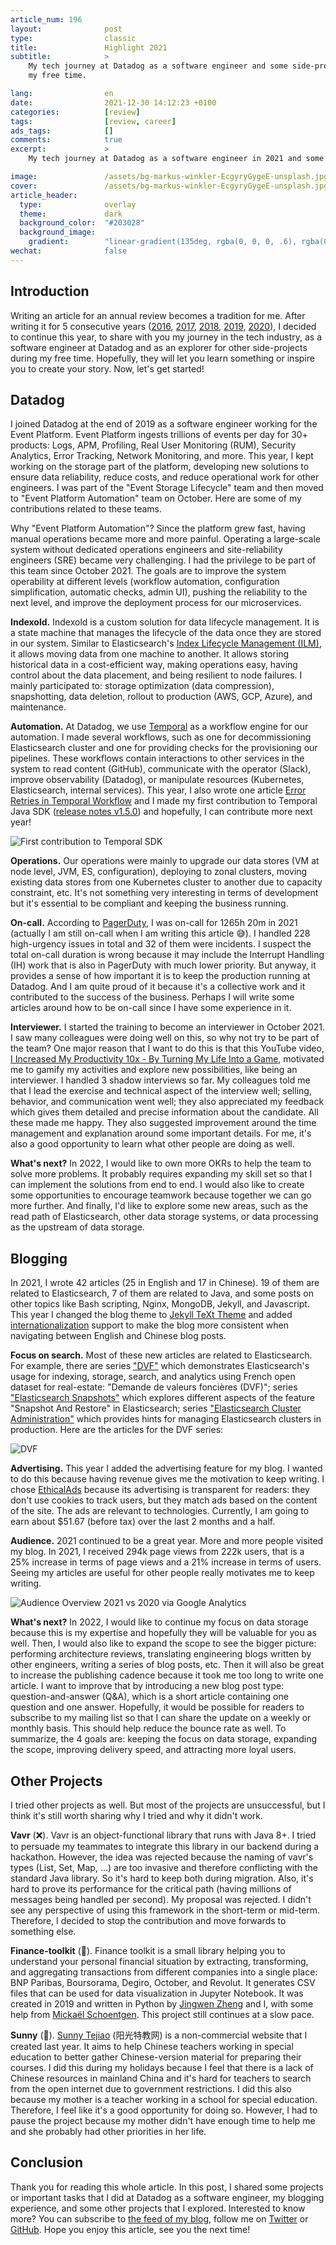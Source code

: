 ```yaml
---
article_num: 196
layout:              post
type:                classic
title:               Highlight 2021
subtitle:            >
    My tech journey at Datadog as a software engineer and some side-projects in
    my free time.

lang:                en
date:                2021-12-30 14:12:23 +0100
categories:          [review]
tags:                [review, career]
ads_tags:            []
comments:            true
excerpt:             >
    My tech journey at Datadog as a software engineer in 2021 and some side-projects in my free time.

image:               /assets/bg-markus-winkler-EcgyryGygeE-unsplash.jpg
cover:               /assets/bg-markus-winkler-EcgyryGygeE-unsplash.jpg
article_header:
  type:              overlay
  theme:             dark
  background_color:  "#203028"
  background_image:
    gradient:        "linear-gradient(135deg, rgba(0, 0, 0, .6), rgba(0, 0, 0, .4))"
wechat:              false
---
```


## Introduction

Writing an article for an annual review becomes a tradition for me. After
writing it for 5 consecutive years
([2016](/2016/09/01/projects-highlight-2015-2016/),
[2017](/2017/11/26/highlight-2017/),
[2018](/2018/12/21/highlight-2018/),
[2019](/2019/12/31/highlight-2019/),
[2020](/2021/01/02/highlight-2020/)), I decided to
continue this year, to share with you my journey in the tech
industry, as a software engineer at Datadog and as an explorer for other side-projects
during my free time. Hopefully, they will let you learn something or inspire
you to create your story. Now, let's get started!

## Datadog

I joined Datadog at the end of 2019 as a software engineer working for the Event
Platform. Event Platform ingests trillions of events per day for 30+ products:
Logs, APM, Profiling, Real User Monitoring (RUM), Security Analytics, Error
Tracking, Network Monitoring, and more. This year, I kept working on the storage
part of the platform, developing new solutions to ensure data reliability,
reduce costs, and reduce operational work for other engineers. I was part of
the "Event Storage Lifecycle" team and then moved to "Event Platform Automation"
team on October. Here are some of my contributions related to these teams.

Why "Event Platform Automation"? Since the platform grew fast, having manual operations became
more and more painful. Operating a large-scale system without dedicated
operations engineers and site-reliability engineers (SRE) became very challenging.
I had the privilege to be part of this team since October 2021. The goals are to improve
the system operability at different levels (workflow automation, configuration
simplification, automatic checks, admin UI), pushing the
reliability to the next level, and improve the deployment process for our microservices.

**Indexold.** Indexold is a custom solution for data lifecycle management. It is
a state machine that manages the lifecycle of the data once they are stored in
our system. Similar to Elasticsearch's [Index Lifecycle Management
(ILM)](https://www.elastic.co/guide/en/elasticsearch/reference/7.16/overview-index-lifecycle-management.html),
it allows moving data from one machine to another.
It allows storing historical data in a cost-efficient way, making
operations easy, having control about the data placement, and being resilient to node
failures. I mainly participated to: storage
optimization (data compression), snapshotting, data deletion, rollout to
production (AWS, GCP, Azure), and maintenance.

**Automation.** At Datadog, we use [Temporal](https://temporal.io/) as a workflow
engine for our automation. I made several workflows, such as one for
decommissioning
Elasticsearch cluster and one for providing checks for the provisioning our
pipelines. These workflows contain interactions to other services in the system
to read content (GitHub), communicate with the operator (Slack), improve
observability (Datadog), or manipulate resources (Kubernetes, Elasticsearch,
internal services). This year, I also wrote one article [Error Retries in Temporal
Workflow](/en/error-retries-in-temporal/) and I made my first contribution to Temporal Java SDK ([release
notes v1.5.0](https://github.com/temporalio/sdk-java/releases/tag/v1.5.0)) and
hopefully, I can contribute more next year!

![First contribution to Temporal SDK](/assets/20211231-temporal-java-sdk-1st-contribution.png)

**Operations.** Our operations were mainly to upgrade our data stores (VM at
node level, JVM, ES, configuration), deploying to zonal clusters, moving existing data stores from
one Kubernetes cluster to another due to capacity constraint, etc. It's not
something very interesting in terms of development but it's essential to be
compliant and keeping the business running.

**On-call.** According to [PagerDuty](https://www.pagerduty.com/), I was on-call
for 1265h 20m in 2021 (actually I am still on-call when I am writing
this article 😅). I handled 228 high-urgency issues in total and 32 of them
were incidents. I suspect the total on-call duration is wrong because it may
include the Interrupt Handling (IH) work that is also in PagerDuty with much
lower priority. But anyway, it provides a sense of how important it is to
keep the production running at Datadog. And I am quite proud of it because it's
a collective work and it contributed to the success of the business. Perhaps I
will write some articles around how to be on-call since I have some experience
in it.

**Interviewer.** I started the training to become an interviewer in October 2021. 
I saw many colleagues were doing well on this, so why not try to be part of
the team? One major reason that I want to do this is that this YouTube video,
[I Increased My Productivity 10x - By Turning My Life Into a
Game](https://youtu.be/s6tLGo9yij0), motivated me to gamify my activities and
explore new possibilities, like being an interviewer. I handled 3
shadow interviews so far.
My colleagues told me that I lead the exercise and technical aspect
of the interview well; selling, behavior, and communication went well; they also
appreciated my feedback which gives them detailed
and precise information about the candidate. All these made me happy.
They also suggested improvement around the time management and explanation
around some important details. For me, it's also a good opportunity to learn what
other people are doing as well.

**What's next?** In 2022, I would like to own more OKRs to help the team to
solve more problems. It probably requires expanding my skill set so that I can
implement the solutions from end to end. I would also like to create some
opportunities to encourage teamwork because together we can go more further. And
finally, I'd like to explore some new areas, such as the read path of
Elasticsearch, other data storage systems, or data processing as the upstream of
data storage.

## Blogging

In 2021, I wrote 42 articles (25 in English and 17 in Chinese). 19 of them are
related to Elasticsearch, 7 of them are related to Java, and some posts on other
topics like Bash scripting, Nginx, MongoDB, Jekyll, and Javascript. This year I
changed the blog theme to [Jekyll TeXt
Theme](https://github.com/kitian616/jekyll-TeXt-theme) and added
[internationalization](/en/jekyll-i18n/) support to make the blog more
consistent when navigating between English and Chinese blog posts.

**Focus on search.** Most of these new articles are
related to Elasticsearch. For example, there are series ["DVF"](/en/series/dvf/)
which demonstrates Elasticsearch's usage for indexing, storage, search, and analytics
using French open dataset for real-estate: "Demande de valeurs foncières
(DVF)"; series ["Elasticsearch Snapshots"](/en/series/es-snapshots/) which
explores different aspects of the feature "Snapshot And Restore" in Elasticsearch;
series ["Elasticsearch Cluster Administration"](/en/series/es-admin/) which
provides hints for managing Elasticsearch clusters in production. Here are the
articles for the DVF series:

![DVF](/assets/20211231-dvf.png)

**Advertising.** This year I added the advertising feature for my blog. I wanted
to do this because having revenue gives me the motivation to keep writing. I chose
[EthicalAds](https://www.ethicalads.io/) because its advertising is transparent
for readers: they don't use cookies to track users, but they match ads based on
the content of the site. The ads are relevant to technologies. Currently, I am
going to earn about $51.67 (before tax) over the last 2 months and a half.

**Audience.** 2021 continued to be a great year. More and more people visited my
blog. In 2021, I received 294k page views from 222k users, that is a 25%
increase in terms of page views and a 21% increase in terms of users. Seeing my
articles are useful for other people really motivates me to keep writing.

![Audience Overview 2021 vs 2020 via Google Analytics](/assets/20211231-blog-audience.png)

**What's next?** In 2022, I would like to continue my focus on data storage because this is
my expertise and hopefully they will be valuable for you as well. Then, I would
also like to expand the scope to see the bigger picture: performing architecture
reviews, translating engineering blogs written by other engineers, writing a series of blog
posts, etc. Then it will also be great to increase the publishing cadence
because it took me too long to write one article. I want to improve
that by introducing a new blog post type: question-and-answer (Q&A), which is a
short article containing one question and one answer. Hopefully, it would be
possible for readers to subscribe to my mailing list so that I can share the
update on a weekly or monthly basis. This should help reduce the bounce rate
as well. To summarize, the 4 goals are: keeping the focus on data storage,
expanding the scope, improving delivery speed, and attracting more loyal users.

## Other Projects

I tried other projects as well. But most of the projects are unsuccessful, but
I think it's still worth sharing why I tried and why it didn't work.

**Vavr** (❌). Vavr is an object-functional library that runs with Java 8+. I tried to
persuade my teammates to integrate this library in our backend during a
hackathon. However, the idea was rejected because the naming of vavr's types
(List, Set, Map, ...) are too invasive and therefore conflicting with the
standard Java library. So it's hard to keep both during migration. Also, it's
hard to prove its performance for the critical path (having millions of messages
being handled per second). My proposal was rejected. I didn't see
any perspective of using this framework in the short-term or mid-term. Therefore, I
decided to stop the contribution and move forwards to something else.

**Finance-toolkit** (🐢). Finance toolkit is a small library helping you to
understand your personal financial situation by extracting, transforming, and
aggregating transactions from different companies into a single place:
BNP Paribas, Boursorama, Degiro, October, and Revolut. It generates CSV files
that can be used for data visualization in Jupyter Notebook.
It was created in 2019 and written in Python by
[Jingwen Zheng](https://github.com/jingwen-z/) and I, with some help from
[Mickaël Schoentgen](https://github.com/BoboTiG).
This project still continues at a slow pace.

**Sunny** (🤔). [Sunny Tejiao](https://sunnytj.info/#/) (阳光特教网) is a
non-commercial website that I created last year. It aims to help Chinese
teachers working in special education to better gather Chinese-version
material for preparing their courses. I did this during my holidays because I
feel that there is a lack of Chinese resources in mainland China and it's
hard for teachers to search from the open internet due to government
restrictions. I did this also because my mother is a teacher working in a school for
special education. Therefore, I feel like it's a good opportunity for doing so.
However, I had to pause the project because my mother didn't have enough time to
help me and she probably had other priorities in her life.

## Conclusion

Thank you for reading this whole article. In this post, I shared some projects
or important tasks that I did at Datadog as a software engineer, my blogging
experience, and some other projects that I explored.
Interested to know more? You can subscribe to [the feed of my blog](/feed.xml), follow me
on [Twitter](https://twitter.com/mincong_h) or
[GitHub](https://github.com/mincong-h/). Hope you enjoy this article, see you the next time!
